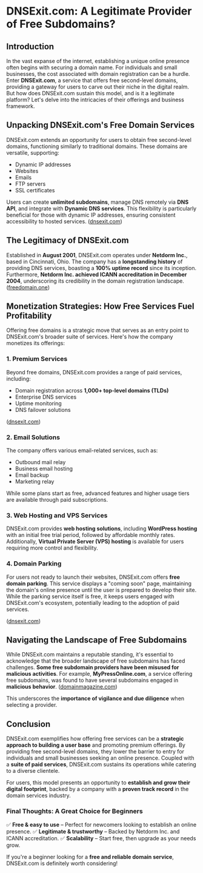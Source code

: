# **DNSExit.com: A Legitimate Provider of Free Subdomains?**

## **Introduction**

In the vast expanse of the internet, establishing a unique online presence often begins with securing a domain name. For individuals and small businesses, the cost associated with domain registration can be a hurdle. Enter **DNSExit.com**, a service that offers free second-level domains, providing a gateway for users to carve out their niche in the digital realm. But how does DNSExit.com sustain this model, and is it a legitimate platform? Let's delve into the intricacies of their offerings and business framework.

## **Unpacking DNSExit.com's Free Domain Services**

DNSExit.com extends an opportunity for users to obtain free second-level domains, functioning similarly to traditional domains. These domains are versatile, supporting:

- Dynamic IP addresses
- Websites
- Emails
- FTP servers
- SSL certificates

Users can create **unlimited subdomains**, manage DNS remotely via **DNS API**, and integrate with **Dynamic DNS services**. This flexibility is particularly beneficial for those with dynamic IP addresses, ensuring consistent accessibility to hosted services. ([dnsexit.com](https://dnsexit.com/Direct.sv?cmd=free-second-level-domain&utm_source=chatgpt.com))

## **The Legitimacy of DNSExit.com**

Established in **August 2001**, DNSExit.com operates under **Netdorm Inc.**, based in Cincinnati, Ohio. The company has a **longstanding history** of providing DNS services, boasting a **100% uptime record** since its inception. Furthermore, **Netdorm Inc. achieved ICANN accreditation in December 2004**, underscoring its credibility in the domain registration landscape. ([freedomain.one](https://freedomain.one/support/company/?utm_source=chatgpt.com))

## **Monetization Strategies: How Free Services Fuel Profitability**

Offering free domains is a strategic move that serves as an entry point to DNSExit.com's broader suite of services. Here's how the company monetizes its offerings:

### **1. Premium Services**
Beyond free domains, DNSExit.com provides a range of paid services, including:

- Domain registration across **1,000+ top-level domains (TLDs)**
- Enterprise DNS services
- Uptime monitoring
- DNS failover solutions

([dnsexit.com](https://dnsexit.com/domains/free-second-level-domains/domains/free-second-level-domains/?utm_source=chatgpt.com))

### **2. Email Solutions**
The company offers various email-related services, such as:

- Outbound mail relay
- Business email hosting
- Email backup
- Marketing relay

While some plans start as free, advanced features and higher usage tiers are available through paid subscriptions.

### **3. Web Hosting and VPS Services**
DNSExit.com provides **web hosting solutions**, including **WordPress hosting** with an initial free trial period, followed by affordable monthly rates. Additionally, **Virtual Private Server (VPS) hosting** is available for users requiring more control and flexibility.

### **4. Domain Parking**
For users not ready to launch their websites, DNSExit.com offers **free domain parking**. This service displays a "coming soon" page, maintaining the domain's online presence until the user is prepared to develop their site. While the parking service itself is free, it keeps users engaged with DNSExit.com's ecosystem, potentially leading to the adoption of paid services.

([dnsexit.com](https://dnsexit.com/Direct.sv?cmd=domainParking&utm_source=chatgpt.com))

## **Navigating the Landscape of Free Subdomains**

While DNSExit.com maintains a reputable standing, it's essential to acknowledge that the broader landscape of free subdomains has faced challenges. **Some free subdomain providers have been misused for malicious activities**. For example, **MyPressOnline.com**, a service offering free subdomains, was found to have several subdomains engaged in **malicious behavior**. ([domainmagazine.com](https://domainmagazine.com/free-subdomains-being-misused-by-scammers/?utm_source=chatgpt.com))

This underscores the **importance of vigilance and due diligence** when selecting a provider.

## **Conclusion**

DNSExit.com exemplifies how offering free services can be a **strategic approach to building a user base** and promoting premium offerings. By providing free second-level domains, they lower the barrier to entry for individuals and small businesses seeking an online presence. Coupled with a **suite of paid services**, DNSExit.com sustains its operations while catering to a diverse clientele.

For users, this model presents an opportunity to **establish and grow their digital footprint**, backed by a company with a **proven track record** in the domain services industry.

### **Final Thoughts: A Great Choice for Beginners**

✅ **Free & easy to use** – Perfect for newcomers looking to establish an online presence.
✅ **Legitimate & trustworthy** – Backed by Netdorm Inc. and ICANN accreditation.
✅ **Scalability** – Start free, then upgrade as your needs grow.

If you're a beginner looking for a **free and reliable domain service**, DNSExit.com is definitely worth considering!